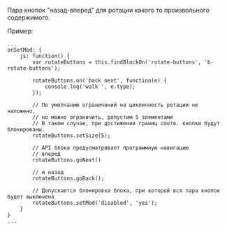 Пара кнопок "назад-вперед" для ротации какого то произвольного содержимого.

Пример:

    ...
    onSetMod: {
        js: function() {
            var rotateButtons = this.findBlockOn('rotate-buttons', 'b-rotate-buttons');

            rotateButtons.on('back next', function(e) {
                console.log('walk ', e.type);
            });

            // По умолчанию ограничений на цикличность ротации не наложено,
            // но можно ограничить, допустим 5 элементами
            // В таком случае, при достижении границ соотв. кнопки будут блокированы.
            rotateButtons.setSize(5);

            // API блока предусматривает программную навигацию
            // вперед
            rotateButtons.goNext()

            // и назад
            rotateButtons.goBack();

            // Допускается блокировка блока, при которой вся пара кнопок будет выключена
            rotateButtons.setMod('disabled', 'yes');
        }
    }
    ...
